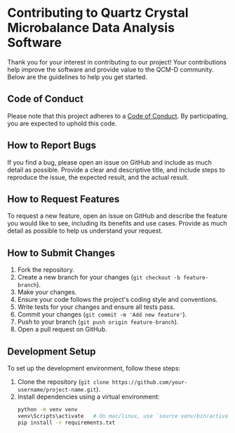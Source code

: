# Contributing to Quartz Crystal Microbalance Data Analysis Software

Thank you for your interest in contributing to our project! Your contributions help improve the software and provide value to the QCM-D community. Below are the guidelines to help you get started.

## Code of Conduct

Please note that this project adheres to a [Code of Conduct](CODE_OF_CONDUCT.md). By participating, you are expected to uphold this code.

## How to Report Bugs

If you find a bug, please open an issue on GitHub and include as much detail as possible. Provide a clear and descriptive title, and include steps to reproduce the issue, the expected result, and the actual result.

## How to Request Features

To request a new feature, open an issue on GitHub and describe the feature you would like to see, including its benefits and use cases. Provide as much detail as possible to help us understand your request.

## How to Submit Changes

1. Fork the repository.
2. Create a new branch for your changes (`git checkout -b feature-branch`).
3. Make your changes.
4. Ensure your code follows the project's coding style and conventions.
5. Write tests for your changes and ensure all tests pass.
6. Commit your changes (`git commit -m 'Add new feature'`).
7. Push to your branch (`git push origin feature-branch`).
8. Open a pull request on GitHub.

## Development Setup

To set up the development environment, follow these steps:

1. Clone the repository (`git clone https://github.com/your-username/project-name.git`).
2. Install dependencies using a virtual environment:
   ```sh
   python -m venv venv
   venv\Scripts\activate   # On mac/linux, use `source venv/bin/activate`
   pip install -r requirements.txt
